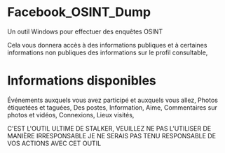 Facebook_OSINT_Dump
====================

Un outil Windows pour effectuer des enquêtes OSINT

Cela vous donnera accès à des informations publiques et à certaines informations non publiques
des informations sur le profil consultable,

Informations disponibles
======================

Événements auxquels vous avez participé et auxquels vous allez,
Photos étiquetées et taguées,
Des postes,
Information,
Aime,
Commentaires sur photos et vidéos,
Connexions,
Lieux visités,


C'EST L'OUTIL ULTIME DE STALKER,
VEUILLEZ NE PAS L'UTILISER DE MANIÈRE IRRESPONSABLE
JE NE SERAIS PAS TENU RESPONSABLE DE VOS ACTIONS AVEC CET OUTIL
